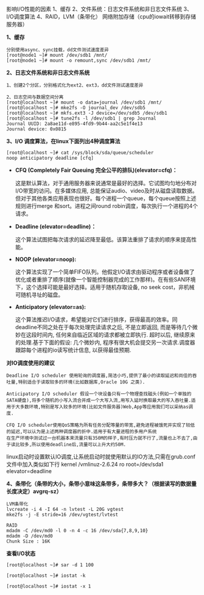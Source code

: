 影响I/O性能的因素
1、缓存
2、文件系统：日志文件系统和非日志文件系统
3、I/O调度算法
4、RAID，LVM（条带化） 网络附加存储（cpu的iowait转移到存储服务器）

**1、缓存**

	分别使用async、sync挂载，dd文件测试速度差异
	[root@node1 ~]# mount /dev/sdb1 /mnt/
	[root@node1 ~]# mount -o remount,sync /dev/sdb1 /mnt/

**2、日志文件系统和非日志文件系统**

	1、创建2个分区，分别格式化为ext2、ext3，dd文件测试速度差异
	
	2、日志空间与数据空间分离
	[root@localhost ~]# mount -o data=journal /dev/sdb1 /mnt/
	[root@localhost ~]# mke2fs -O journal_dev /dev/sdb5
	[root@localhost ~]# mkfs.ext3 -J device=/dev/sdb5 /dev/sdb1
	[root@localhost ~]# tune2fs -l /dev/sdb1 | grep Journal
	Journal UUID: 2a8ae11d-e895-4fd9-9b44-aa2c5e1f4e13
	Journal device: 0x0815
	

**3、I/O 调度算法，在linux下面列出4种调度算法**

	[root@localhost ~]# cat /sys/block/sda/queue/scheduler
	noop anticipatory deadline [cfq]

- **CFQ (Completely Fair Queuing 完全公平的排队)(elevator=cfq)：**

	这是默认算法，对于通用服务器来说通常是最好的选择。它试图均匀地分布对I/O带宽的访问。在多媒体应用, 总能保证audio、video及时从磁盘读取数据。但对于其他各类应用表现也很好。每个进程一个queue，每个queue按照上述规则进行merge 和sort。进程之间round robin调度，每次执行一个进程的4个请求。

- **Deadline (elevator=deadline)：**

	这个算法试图把每次请求的延迟降至最低。该算法重排了请求的顺序来提高性能。
- **NOOP (elevator=noop):**

	这个算法实现了一个简单FIFO队列。他假定I/O请求由驱动程序或者设备做了优化或者重排了顺序(就像一个智能控制器完成的工作那样)。在有些SAN环境下，这个选择可能是最好选择。适用于随机存取设备, no seek cost，非机械可随机寻址的磁盘。
	
- **Anticipatory (elevator=as):**

	这个算法推迟I/O请求，希望能对它们进行排序，获得最高的效率。同deadline不同之处在于每次处理完读请求之后, 不是立即返回, 而是等待几个微妙在这段时间内, 任何来自临近区域的请求都被立即执行. 超时以后, 继续原来的处理.基于下面的假设: 几个微妙内, 程序有很大机会提交另一次请求.调度器跟踪每个进程的io读写统计信息, 以获得最佳预期.


**对IO调度使用的建议**

	Deadline I/O scheduler 使用轮询的调度器,简洁小巧,提供了最小的读取延迟和尚佳的吞吐量,特别适合于读取较多的环境(比如数据库,Oracle 10G 之类).
	
	Anticipatory I/O scheduler 假设一个块设备只有一个物理查找磁头(例如一个单独的SATA硬盘),将多个随机的小写入流合并成一个大写入流,用写入延时换取最大的写入吞吐量.适用于大多数环境,特别是写入较多的环境(比如文件服务器)Web,App等应用我们可以采纳as调度.
	
	CFQ I/O scheduler使用QoS策略为所有任务分配等量的带宽,避免进程被饿死并实现了较低的延迟,可以认为是上述两种调度器的折中.适用于有大量进程的多用户系统
	在生产环境中测试过一台机器本来流量只有350M的样子,有时压力就不行了,流量也上不去了,由于读比较多,所以使用deadline后,流量可以上升大约50M.

linux启动时设置默认IO调度,让系统启动时就使用默认的IO方法,只需在grub.conf文件中加入类似如下行
kernel /vmlinuz-2.6.24 ro root=/dev/sda1 elevator=deadline

**4、条带化（条带的大小，条带小意味这条带多，条带多大？（根据读写的数据量长度决定）avgrq-sz）**

	LVM条带化
	lvcreate -i 4 -I 64 -n lvtest -L 20G vgtest
	mke2fs -j -E stride=16 /dev/vgtest/lvtest
	
	RAID
	mdadm -C /dev/md0 -l 0 -n 4 -c 16 /dev/sda{7,8,9,10}
	mdadm -D /dev/md0
	Chunk Size : 16K


**查看I/O状态**

	[root@localhost ~]# sar -d 1 100
	
	[root@localhost ~]# iostat -k
	
	[root@localhost ~]# iostat -x 1
